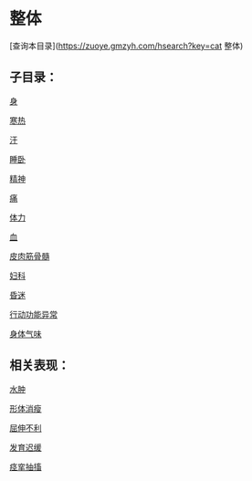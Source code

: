 # 整体
[查询本目录](https://zuoye.gmzyh.com/hsearch?key=cat 整体)

## 子目录：
[身](https://www.gmzyjc.com/read/biaoxian/cat_身.md)
[寒热](https://www.gmzyjc.com/read/biaoxian/cat_寒热.md)
[汗](https://www.gmzyjc.com/read/biaoxian/cat_汗.md)
[睡卧](https://www.gmzyjc.com/read/biaoxian/cat_睡卧.md)
[精神](https://www.gmzyjc.com/read/biaoxian/cat_精神.md)
[痛](https://www.gmzyjc.com/read/biaoxian/cat_痛.md)
[体力](https://www.gmzyjc.com/read/biaoxian/cat_体力.md)
[血](https://www.gmzyjc.com/read/biaoxian/cat_血.md)
[皮肉筋骨髓](https://www.gmzyjc.com/read/biaoxian/cat_皮肉筋骨髓.md)
[妇科](https://www.gmzyjc.com/read/biaoxian/cat_妇科.md)
[昏迷](https://www.gmzyjc.com/read/biaoxian/cat_昏迷.md)
[行动功能异常](https://www.gmzyjc.com/read/biaoxian/cat_行动功能异常.md)
[身体气味](https://www.gmzyjc.com/read/biaoxian/cat_身体气味.md)
## 相关表现：

[水肿](https://zuoye.gmzyh.com/search?key=水肿)
[形体消瘦](https://zuoye.gmzyh.com/search?key=形体消瘦)
[屈伸不利](https://zuoye.gmzyh.com/search?key=屈伸不利)
[发育迟缓](https://zuoye.gmzyh.com/search?key=发育迟缓)
[痉挛抽搐](https://zuoye.gmzyh.com/search?key=痉挛抽搐)